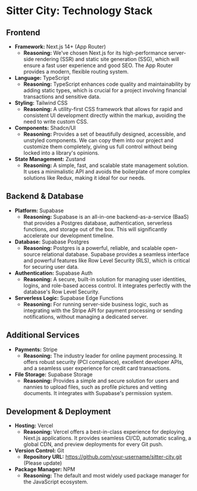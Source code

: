 # Sitter City: Technology Stack

## Frontend
- **Framework:** Next.js 14+ (App Router)
  - **Reasoning:** We've chosen Next.js for its high-performance server-side rendering (SSR) and static site generation (SSG), which will ensure a fast user experience and good SEO. The App Router provides a modern, flexible routing system.
- **Language:** TypeScript
  - **Reasoning:** TypeScript enhances code quality and maintainability by adding static types, which is crucial for a project involving financial transactions and sensitive data.
- **Styling:** Tailwind CSS
  - **Reasoning:** A utility-first CSS framework that allows for rapid and consistent UI development directly within the markup, avoiding the need to write custom CSS.
- **Components:** Shadcn/UI
  - **Reasoning:** Provides a set of beautifully designed, accessible, and unstyled components. We can copy them into our project and customize them completely, giving us full control without being locked into a library's opinions.
- **State Management:** Zustand
  - **Reasoning:** A simple, fast, and scalable state management solution. It uses a minimalistic API and avoids the boilerplate of more complex solutions like Redux, making it ideal for our needs.

## Backend & Database
- **Platform:** Supabase
  - **Reasoning:** Supabase is an all-in-one backend-as-a-service (BaaS) that provides a Postgres database, authentication, serverless functions, and storage out of the box. This will significantly accelerate our development timeline.
- **Database:** Supabase Postgres
  - **Reasoning:** Postgres is a powerful, reliable, and scalable open-source relational database. Supabase provides a seamless interface and powerful features like Row Level Security (RLS), which is critical for securing user data.
- **Authentication:** Supabase Auth
  - **Reasoning:** A secure, built-in solution for managing user identities, logins, and role-based access control. It integrates perfectly with the database's Row Level Security.
- **Serverless Logic:** Supabase Edge Functions
  - **Reasoning:** For running server-side business logic, such as integrating with the Stripe API for payment processing or sending notifications, without managing a dedicated server.

## Additional Services
- **Payments:** Stripe
  - **Reasoning:** The industry leader for online payment processing. It offers robust security (PCI compliance), excellent developer APIs, and a seamless user experience for credit card transactions.
- **File Storage:** Supabase Storage
  - **Reasoning:** Provides a simple and secure solution for users and nannies to upload files, such as profile pictures and vetting documents. It integrates with Supabase's permission system.

## Development & Deployment
- **Hosting:** Vercel
  - **Reasoning:** Vercel offers a best-in-class experience for deploying Next.js applications. It provides seamless CI/CD, automatic scaling, a global CDN, and preview deployments for every Git push.
- **Version Control:** Git
  - **Repository URL:** https://github.com/your-username/sitter-city.git (Please update)
- **Package Manager:** NPM
  - **Reasoning:** The default and most widely used package manager for the JavaScript ecosystem.